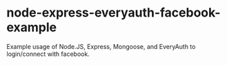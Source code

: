 node-express-everyauth-facebook-example
=======================================

Example usage of Node.JS, Express, Mongoose, and EveryAuth to login/connect with facebook.